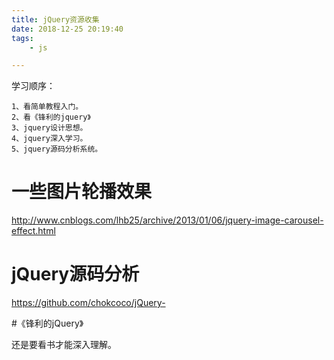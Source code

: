 ```yaml
---
title: jQuery资源收集
date: 2018-12-25 20:19:40
tags:
	- js

---
```




学习顺序：

```
1、看简单教程入门。
2、看《锋利的jquery》
3、jquery设计思想。
4、jquery深入学习。
5、jquery源码分析系统。
```



# 一些图片轮播效果

http://www.cnblogs.com/lhb25/archive/2013/01/06/jquery-image-carousel-effect.html



# jQuery源码分析

https://github.com/chokcoco/jQuery-



#《锋利的jQuery》

还是要看书才能深入理解。